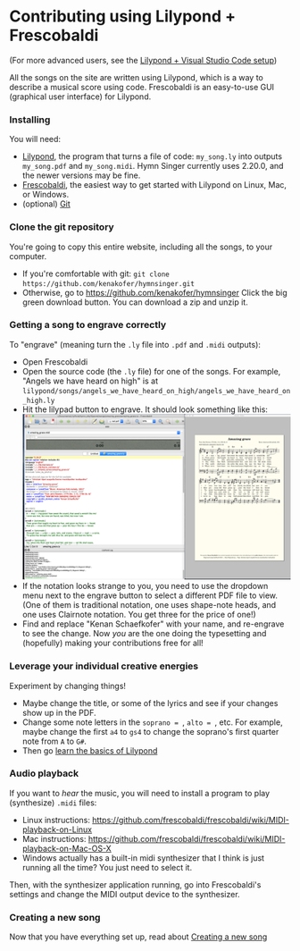 ---
---

# Contributing using Lilypond + Frescobaldi

(For more advanced users, see the [Lilypond + Visual Studio Code setup](vscode))

All the songs on the site are written using Lilypond, which is a way to describe a musical score using code. Frescobaldi is an easy-to-use GUI (graphical user interface) for Lilypond.


### Installing

You will need:
 - [Lilypond](http://lilypond.org/download.html), the program that turns a file of code: `my_song.ly` into outputs `my_song.pdf` and `my_song.midi`. Hymn Singer currently uses 2.20.0, and the newer versions may be fine.
 - [Frescobaldi](https://frescobaldi.org/download), the easiest way to get started with Lilypond on Linux, Mac, or Windows.
 - (optional) [Git](https://git-scm.com/downloads)

### Clone the git repository

You're going to copy this entire website, including all the songs, to your computer.
- If you're comfortable with git: `git clone https://github.com/kenakofer/hymnsinger.git`
- Otherwise, go to <https://github.com/kenakofer/hymnsinger> Click the big green download button. You can download a zip and unzip it.

### Getting a song to engrave correctly

To "engrave" (meaning turn the `.ly` file into `.pdf` and `.midi` outputs):
- Open Frescobaldi
- Open the source code (the `.ly` file) for one of the songs. For example, "Angels we have heard on high" is at `lilypond/songs/angels_we_have_heard_on_high/angels_we_have_heard_on_high.ly`
- Hit the lilypad button to engrave. It should look something like this:
![Frescobaldi screenshot](assets/img/frescobaldi-screenshot.png)
- If the notation looks strange to you, you need to use the dropdown menu next to the engrave button to select a different PDF file to view. (One of them is traditional notation, one uses shape-note heads, and one uses Clairnote notation. You get three for the price of one!)
- Find and replace "Kenan Schaefkofer" with your name, and re-engrave to see the change. Now _you_ are the one doing the typesetting and (hopefully) making your contributions free for all!

### Leverage your individual creative energies

Experiment by changing things!
- Maybe change the title, or some of the lyrics and see if your changes show up in the PDF.
- Change some note letters in the `soprano = `, `alto = `, etc. For example, maybe change the first `a4` to `gs4` to change the soprano's first quarter note from `A` to `G#`.
- Then go [learn the basics of Lilypond](https://lilypond.org/doc/v2.20/Documentation/learning/simple-notation)

### Audio playback

If you want to _hear_ the music, you will need to install a program to play (synthesize) `.midi` files:
 - Linux instructions: <https://github.com/frescobaldi/frescobaldi/wiki/MIDI-playback-on-Linux>
 - Mac instructions: <https://github.com/frescobaldi/frescobaldi/wiki/MIDI-playback-on-Mac-OS-X>
 - Windows actually has a built-in midi synthesizer that I think is just running all the time? You just need to select it.

Then, with the synthesizer application running, go into Frescobaldi's settings and change the MIDI output device to the synthesizer.

### Creating a new song

Now that you have everything set up, read about [Creating a new song](how-to-new-song)